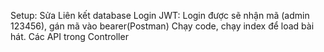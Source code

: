 Setup:
Sửa Liên kết database
Login JWT: Login được sẽ nhận mã (admin 123456), gán mã vào bearer(Postman)
Chạy code, chạy index để load bài hát.
Các API trong Controller
